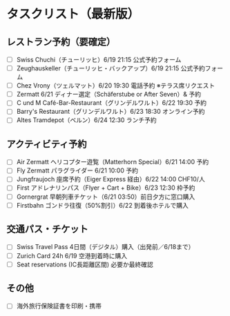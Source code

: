 # タスクリスト（最新版）

## レストラン予約（要確定）
- [ ] Swiss Chuchi（チューリッヒ）6/19 21:15 公式予約フォーム
- [ ] Zeughauskeller（チューリッヒ・バックアップ）6/19 21:15 公式予約フォーム
- [ ] Chez Vrony（ツェルマット）6/20 19:30 電話予約 ※テラス席リクエスト
- [ ] Zermatt 6/21 ディナー選定（Schäferstube or After Seven）& 予約
- [ ] C und M Café-Bar-Restaurant（グリンデルワルト）6/22 19:30 予約
- [ ] Barry's Restaurant（グリンデルワルト）6/23 18:30 オンライン予約
- [ ] Altes Tramdepot（ベルン）6/24 12:30 ランチ予約

## アクティビティ予約
- [ ] Air Zermatt ヘリコプター遊覧（Matterhorn Special）6/21 14:00 予約
- [ ] Fly Zermatt パラグライダー 6/21 10:00 予約
- [ ] Jungfraujoch 座席予約（Eiger Express 経由）6/22 14:00 CHF10/人
- [ ] First アドレナリンパス（Flyer + Cart + Bike）6/23 12:30 枠予約
- [ ] Gornergrat 早朝列車チケット（6/21 03:50）前日夕方に窓口購入
- [ ] Firstbahn ゴンドラ往復（50%割引）6/22 到着後ホテルで購入

## 交通パス・チケット
- [ ] Swiss Travel Pass 4日間（デジタル）購入（出発前／6/18まで）
- [ ] Zurich Card 24h 6/19 空港到着時に購入
- [ ] Seat reservations (IC長距離区間) 必要か最終確認

## その他
- [ ] 海外旅行保険証書を印刷・携帯
